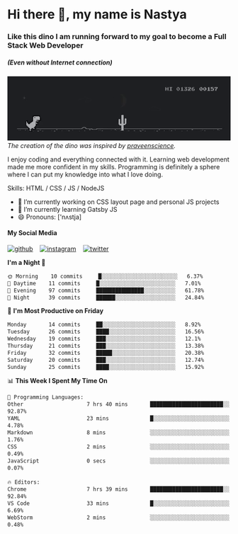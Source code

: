 # Hi there 👋, my name is Nastya
### Like this dino I am running forward to my goal to become a Full Stack Web Developer
##### (Even without Internet connection)
[//]: # (Here may be a photo)

![Dino](https://raw.githubusercontent.com/nastyacodes/nastyacodes/master/images/dino.gif)  
*The creation of the dino was inspired by [praveenscience](https://github.com/praveenscience).*  

I enjoy coding and everything connected with it.
Learning web development made me more confident in my skills.
Programming is definitely a sphere where I can put my knowledge into what I love doing.

Skills: HTML  / CSS / JS / NodeJS

- 🔭 I’m currently working on CSS layout page and personal JS projects
- 🌱 I’m currently learning Gatsby JS 
- 😄 Pronouns: ['nʌstja] 

#### My Social Media
[<img src='images\social-media\github.ico' alt='github' height='50'>](https://github.com/nastyacodes) &nbsp;&nbsp; [<img src='images\social-media\instagram.ico' alt='instagram' height='50'>](https://www.instagram.com/nastyacodes/) &nbsp;&nbsp; [<img src='images\social-media\twitter.ico' alt='twitter' height='50'>](https://twitter.com/nastyacodes)  

<!--START_SECTION:waka-->
**I'm a Night 🦉** 

```text
🌞 Morning    10 commits     █░░░░░░░░░░░░░░░░░░░░░░░░   6.37% 
🌆 Daytime    11 commits     █░░░░░░░░░░░░░░░░░░░░░░░░   7.01% 
🌃 Evening    97 commits     ███████████████░░░░░░░░░░   61.78% 
🌙 Night      39 commits     ██████░░░░░░░░░░░░░░░░░░░   24.84%

```
📅 **I'm Most Productive on Friday** 

```text
Monday       14 commits     ██░░░░░░░░░░░░░░░░░░░░░░░   8.92% 
Tuesday      26 commits     ████░░░░░░░░░░░░░░░░░░░░░   16.56% 
Wednesday    19 commits     ███░░░░░░░░░░░░░░░░░░░░░░   12.1% 
Thursday     21 commits     ███░░░░░░░░░░░░░░░░░░░░░░   13.38% 
Friday       32 commits     █████░░░░░░░░░░░░░░░░░░░░   20.38% 
Saturday     20 commits     ███░░░░░░░░░░░░░░░░░░░░░░   12.74% 
Sunday       25 commits     ████░░░░░░░░░░░░░░░░░░░░░   15.92%

```


📊 **This Week I Spent My Time On** 

```text
💬 Programming Languages: 
Other                    7 hrs 40 mins       ███████████████████████░░   92.87% 
YAML                     23 mins             █░░░░░░░░░░░░░░░░░░░░░░░░   4.78% 
Markdown                 8 mins              ░░░░░░░░░░░░░░░░░░░░░░░░░   1.76% 
CSS                      2 mins              ░░░░░░░░░░░░░░░░░░░░░░░░░   0.49% 
JavaScript               0 secs              ░░░░░░░░░░░░░░░░░░░░░░░░░   0.07%

🔥 Editors: 
Chrome                   7 hrs 39 mins       ███████████████████████░░   92.84% 
VS Code                  33 mins             █░░░░░░░░░░░░░░░░░░░░░░░░   6.69% 
WebStorm                 2 mins              ░░░░░░░░░░░░░░░░░░░░░░░░░   0.48%

```


<!--END_SECTION:waka-->

<!-- [![Top Langs](https://github-readme-stats.vercel.app/api/top-langs/?username=nastyacodes&layout=compact)](https://github.com/anuraghazra/github-readme-stats)

[![willianrod's wakatime stats](https://github-readme-stats.vercel.app/api/wakatime?username=nastyacodes&layout=compact)](https://github.com/anuraghazra/github-readme-stats) -->
